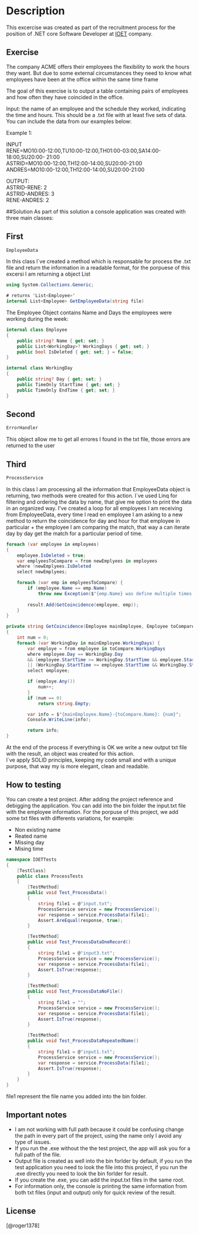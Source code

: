 # Description
This excercise was created as part of the recruitment process for the position of .NET core Software Developer at [IOET](https://www.ioet.com/) company.

## Exercise

The company ACME offers their employees the flexibility to work the hours they want. But due to some external circumstances they need to know what employees have been at the office within the same time frame

The goal of this exercise is to output a table containing pairs of employees and how often they have coincided in the office.

Input: the name of an employee and the schedule they worked, indicating the time and hours. This should be a .txt file with at least five sets of data. You can include the data from our examples below:

Example 1:

INPUT\
RENE=MO10:00-12:00,TU10:00-12:00,TH01:00-03:00,SA14:00-18:00,SU20:00- 21:00\
ASTRID=MO10:00-12:00,TH12:00-14:00,SU20:00-21:00\
ANDRES=MO10:00-12:00,TH12:00-14:00,SU20:00-21:00

OUTPUT:\
ASTRID-RENE: 2\
ASTRID-ANDRES: 3\
RENE-ANDRES: 2

##Solution
As part of this solution a console application was created with three main classes:

## First
```bash
EmployeeData
```
In this class I´ve created a method which is responsable for process the .txt file and return the information in a readable format, for the porpuese of this excersi I am returning a object List

```c#
using System.Collections.Generic;

# returns 'List<Employee>'
internal List<Employee> GetEmployeeData(string file)
```
The Employee Object contains Name and Days the employees were working during the week:

```c#
internal class Employee
{
    public string? Name { get; set; }
    public List<WorkingDay>? WorkingDays { get; set; }
    public bool IsDeleted { get; set; } = false;
}

internal class WorkingDay
{
    public string? Day { get; set; }
    public TimeOnly StartTime { get; set; }
    public TimeOnly EndTime { get; set; }
}
```

## Second
```bash
ErrorHandler
```
This object allow me to get all errores I found in the txt file, those errors are returned to the user

## Third
```bash
ProcessService
```
In this class I am processing all the information that EmployeeData object is returning, two methods were created for this action.
I´ve used Linq for filtering and ordering the data by name, that give me option to print the data in an organized way.
I've created a loop for all employees I am receiving from EmployeeData, every time I read en employee I am asking to a new method to return the coincidence for day and hour for that employee in particular + the employee I am comparing the match, that way a can iterate day by day get the match for a particular period of time.

```c#
foreach (var employee in employees)
{
    employee.IsDeleted = true;
    var emplyeesToCompare = from newEmplyees in employees
    where !newEmplyees.IsDeleted
    select newEmplyees;

    foreach (var emp in emplyeesToCompare) {
        if (employee.Name == emp.Name)
            throw new Exception($"{emp.Name} was define multiple times.");
            
        result.Add(GetCoincidence(employee, emp));
    }
}
```

```c#
private string GetCoincidence(Employee mainEmployee, Employee toCompare)
{
    int num = 0;
    foreach (var WorkingDay in mainEmployee.WorkingDays) {
        var employe = from employee in toCompare.WorkingDays
        where employee.Day == WorkingDay.Day
        && (employee.StartTime >= WorkingDay.StartTime && employee.StartTime < WorkingDay.EndTime)
        || (WorkingDay.StartTime >= employee.StartTime && WorkingDay.StartTime < employee.EndTime)
        select employee;

        if (employe.Any())
            num++;
        }
        if (num == 0)
            return string.Empty;

        var info = $"{mainEmployee.Name}-{toCompare.Name}: {num}";
        Console.WriteLine(info);

        return info;
}
```

At the end of the process if everything is OK we write a new output txt file with the result, an object was created for this action.\
I´ve apply SOLID principles, keeping my code small and with a unique purpose, that way my is more elegant, clean and readable.

## How to testing
You can create a test project.
After adding the project reference and debigging the application.
You can add into the bin folder the input.txt file with the employee information.
For the porpuse of this project, we add some txt files with differents variations, for example:
- Non existing name
- Reated name
- Missing day
- Mising time

```c#
namespace IOETTests
{
    [TestClass]
    public class ProcessTests
    {
        [TestMethod]
        public void Test_ProcessData()
        {
            string file1 = @"input.txt";
            ProcessService service = new ProcessService();
            var response = service.ProcessData(file1);
            Assert.AreEqual(response, true);
        }

        [TestMethod]
        public void Test_ProcessDataOneRecord()
        {
            string file1 = @"input3.txt";
            ProcessService service = new ProcessService();
            var response = service.ProcessData(file1);
            Assert.IsTrue(response);
        }

        [TestMethod]
        public void Test_ProcessDataNoFile()
        {
            string file1 = "";
            ProcessService service = new ProcessService();
            var response = service.ProcessData(file1);
            Assert.IsTrue(response);
        }

        [TestMethod]
        public void Test_ProcessDataRepeatedName()
        {
            string file1 = @"input1.txt";
            ProcessService service = new ProcessService();
            var response = service.ProcessData(file1);
            Assert.IsTrue(response);
        }
    }
}
```
file1 represent the file name you added into the bin folder.

## Important notes
- I am not working with full path because it could be confusing change the path in every part of the project, using the name only I avoid any type of issues.
- If you run the .exe without the the test project, the app will ask you for a full path of the file.
- Output file is created as well into the bin forlder by default, if you run the test application you need to look the file into this project, if you run the .exe directly you need to look the bin forlder for result.
- If you create the .exe, you can add the input.txt files in the same root.
- For information only, the console is printing the same information from both txt files (input and output) only for quick review of the result.

## License
[@roger1378]
